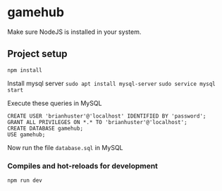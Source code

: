 # gamehub

Make sure NodeJS is installed in your system.

## Project setup
```
npm install
```

Install mysql server
` sudo apt install mysql-server `
` sudo service mysql start `

Execute these queries in MySQL
```
CREATE USER 'brianhuster'@'localhost' IDENTIFIED BY 'password';
GRANT ALL PRIVILEGES ON *.* TO 'brianhuster'@'localhost';
CREATE DATABASE gamehub;
USE gamehub;
```

Now run the file `database.sql` in MySQL

### Compiles and hot-reloads for development
```
npm run dev
```


